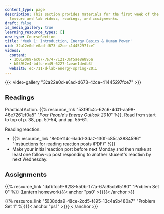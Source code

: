 ```yaml
---
content_type: page
description: This section provides materials for the first week of the course, including
  lecture and lab videos, readings, and assignments.
draft: false
is_media_gallery: true
learning_resource_types: []
ocw_type: CourseSection
title: 'Week 1: Introduction, Energy Basics & Human Power'
uid: 32a22e0d-e0ad-d673-42ce-41445297fce7
videos:
  content:
  - 1b0190b9-ac07-7e74-7121-3af5ae8e895a
  - b03952e4-bdfc-ea49-6227-1aeae1dedb3f
  website: ec-711-d-lab-energy-spring-2011
---
```

{{< video-gallery "32a22e0d-e0ad-d673-42ce-41445297fce7" >}}

## Readings

Practical Action. {{% resource_link "53f9fc4c-62c6-4d01-aa98-46e7261ef0a5" "*Poor People's Energy Outlook 2010*" %}}. Read from start to top of p. 38, pp. 50-54, and pp. 55-61.

Reading reaction:

- {{% resource_link "8e0e114c-6add-3da2-130f-c85ca3884596" "Instructions for reading reaction posts (PDF)" %}}
- Make your initial reaction post before next Monday and then make at least one follow-up post responding to another student's reaction by next Wednesday.

## Assignments

{{% resource_link "dafbfcc9-92f8-550b-177a-67a95cb65180" "Problem Set 0" %}} (Lantern homework){{< anchor "ps0" >}}{{< /anchor >}}

{{% resource_link "5638dda9-48ce-2cd5-f895-13c4a9b480a7" "Problem Set 1" %}}{{< anchor "ps1" >}}{{< /anchor >}}